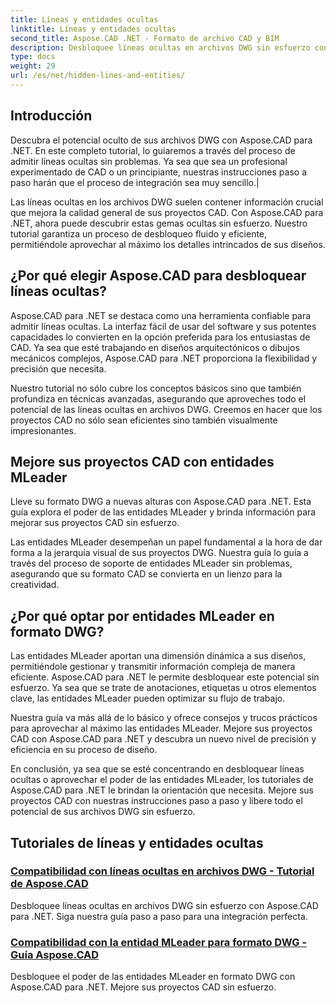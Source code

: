 ```yaml
---
title: Líneas y entidades ocultas
linktitle: Líneas y entidades ocultas
second_title: Aspose.CAD .NET - Formato de archivo CAD y BIM
description: Desbloquee líneas ocultas en archivos DWG sin esfuerzo con Aspose.CAD para .NET. Mejore sus proyectos CAD con nuestra guía paso a paso.
type: docs
weight: 29
url: /es/net/hidden-lines-and-entities/
---
```



## Introducción

 Descubra el potencial oculto de sus archivos DWG con Aspose.CAD para .NET. En este completo tutorial, lo guiaremos a través del proceso de admitir líneas ocultas sin problemas. Ya sea que sea un profesional experimentado de CAD o un principiante, nuestras instrucciones paso a paso harán que el proceso de integración sea muy sencillo.|

Las líneas ocultas en los archivos DWG suelen contener información crucial que mejora la calidad general de sus proyectos CAD. Con Aspose.CAD para .NET, ahora puede descubrir estas gemas ocultas sin esfuerzo. Nuestro tutorial garantiza un proceso de desbloqueo fluido y eficiente, permitiéndole aprovechar al máximo los detalles intrincados de sus diseños.

## ¿Por qué elegir Aspose.CAD para desbloquear líneas ocultas?

Aspose.CAD para .NET se destaca como una herramienta confiable para admitir líneas ocultas. La interfaz fácil de usar del software y sus potentes capacidades lo convierten en la opción preferida para los entusiastas de CAD. Ya sea que esté trabajando en diseños arquitectónicos o dibujos mecánicos complejos, Aspose.CAD para .NET proporciona la flexibilidad y precisión que necesita.

Nuestro tutorial no sólo cubre los conceptos básicos sino que también profundiza en técnicas avanzadas, asegurando que aproveches todo el potencial de las líneas ocultas en archivos DWG. Creemos en hacer que los proyectos CAD no sólo sean eficientes sino también visualmente impresionantes.

## Mejore sus proyectos CAD con entidades MLeader
Lleve su formato DWG a nuevas alturas con Aspose.CAD para .NET. Esta guía explora el poder de las entidades MLeader y brinda información para mejorar sus proyectos CAD sin esfuerzo.


Las entidades MLeader desempeñan un papel fundamental a la hora de dar forma a la jerarquía visual de sus proyectos DWG. Nuestra guía lo guía a través del proceso de soporte de entidades MLeader sin problemas, asegurando que su formato CAD se convierta en un lienzo para la creatividad.

## ¿Por qué optar por entidades MLeader en formato DWG?

Las entidades MLeader aportan una dimensión dinámica a sus diseños, permitiéndole gestionar y transmitir información compleja de manera eficiente. Aspose.CAD para .NET le permite desbloquear este potencial sin esfuerzo. Ya sea que se trate de anotaciones, etiquetas u otros elementos clave, las entidades MLeader pueden optimizar su flujo de trabajo.

Nuestra guía va más allá de lo básico y ofrece consejos y trucos prácticos para aprovechar al máximo las entidades MLeader. Mejore sus proyectos CAD con Aspose.CAD para .NET y descubra un nuevo nivel de precisión y eficiencia en su proceso de diseño.

En conclusión, ya sea que se esté concentrando en desbloquear líneas ocultas o aprovechar el poder de las entidades MLeader, los tutoriales de Aspose.CAD para .NET le brindan la orientación que necesita. Mejore sus proyectos CAD con nuestras instrucciones paso a paso y libere todo el potencial de sus archivos DWG sin esfuerzo.
## Tutoriales de líneas y entidades ocultas
### [Compatibilidad con líneas ocultas en archivos DWG - Tutorial de Aspose.CAD](./supporting-hidden-lines-in-dwg/)
Desbloquee líneas ocultas en archivos DWG sin esfuerzo con Aspose.CAD para .NET. Siga nuestra guía paso a paso para una integración perfecta.
### [Compatibilidad con la entidad MLeader para formato DWG - Guía Aspose.CAD](./supporting-mleader-entity-for-dwg-format/)
Desbloquee el poder de las entidades MLeader en formato DWG con Aspose.CAD para .NET. Mejore sus proyectos CAD sin esfuerzo.